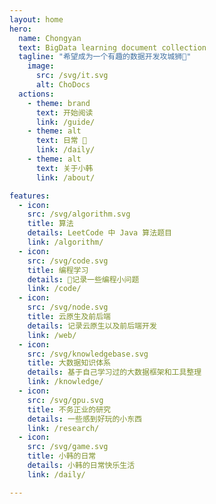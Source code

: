 ```yaml
---
layout: home
hero:
  name: Chongyan
  text: BigData learning document collection
  tagline: "希望成为一个有趣的数据开发攻城狮🦁"
    image:
      src: /svg/it.svg
      alt: ChoDocs
  actions:  
    - theme: brand
      text: 开始阅读
      link: /guide/
    - theme: alt
      text: 日常 🎒
      link: /daily/
    - theme: alt
      text: 关于小韩
      link: /about/

features:
  - icon:
    src: /svg/algorithm.svg
    title: 算法
    details: LeetCode 中 Java 算法题目
    link: /algorithm/
  - icon:
    src: /svg/code.svg
    title: 编程学习
    details: 📝记录一些编程小问题
    link: /code/
  - icon:
    src: /svg/node.svg
    title: 云原生及前后端
    details: 记录云原生以及前后端开发
    link: /web/
  - icon:
    src: /svg/knowledgebase.svg
    title: 大数据知识体系
    details: 基于自己学习过的大数据框架和工具整理
    link: /knowledge/
  - icon:
    src: /svg/gpu.svg
    title: 不务正业的研究
    details: 一些感到好玩的小东西
    link: /research/
  - icon:
    src: /svg/game.svg
    title: 小韩的日常
    details: 小韩的日常快乐生活
    link: /daily/

---
```

